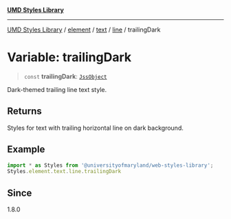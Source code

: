 [**UMD Styles Library**](../../../../../../README.md)

***

[UMD Styles Library](../../../../../../README.md) / [element](../../../../../README.md) / [text](../../../README.md) / [line](../README.md) / trailingDark

# Variable: trailingDark

> `const` **trailingDark**: [`JssObject`](../../../../../../utilities/namespaces/transform/type-aliases/JssObject.md)

Dark-themed trailing line text style.

## Returns

Styles for text with trailing horizontal line on dark background.

## Example

```typescript
import * as Styles from '@universityofmaryland/web-styles-library';
Styles.element.text.line.trailingDark
```

## Since

1.8.0
